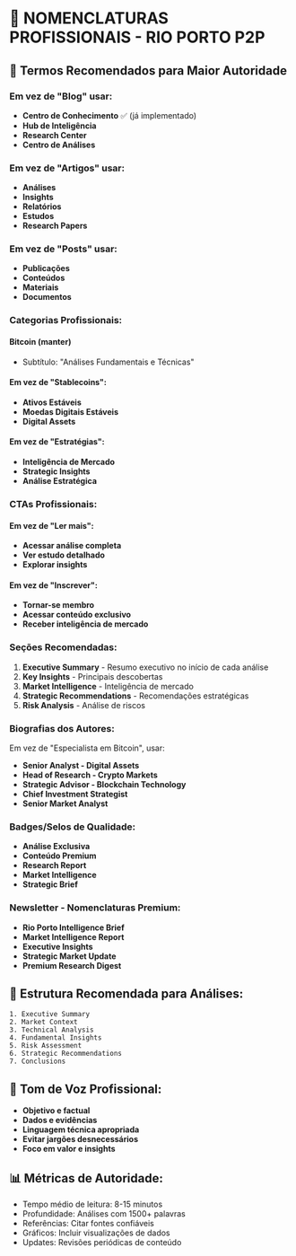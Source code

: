 # 🎯 NOMENCLATURAS PROFISSIONAIS - RIO PORTO P2P

## 📝 Termos Recomendados para Maior Autoridade

### Em vez de "Blog" usar:
- **Centro de Conhecimento** ✅ (já implementado)
- **Hub de Inteligência**
- **Research Center**
- **Centro de Análises**

### Em vez de "Artigos" usar:
- **Análises**
- **Insights**
- **Relatórios**
- **Estudos**
- **Research Papers**

### Em vez de "Posts" usar:
- **Publicações**
- **Conteúdos**
- **Materiais**
- **Documentos**

### Categorias Profissionais:

#### Bitcoin (manter)
- Subtítulo: "Análises Fundamentais e Técnicas"

#### Em vez de "Stablecoins":
- **Ativos Estáveis**
- **Moedas Digitais Estáveis**
- **Digital Assets**

#### Em vez de "Estratégias":
- **Inteligência de Mercado**
- **Strategic Insights**
- **Análise Estratégica**

### CTAs Profissionais:

#### Em vez de "Ler mais":
- **Acessar análise completa**
- **Ver estudo detalhado**
- **Explorar insights**

#### Em vez de "Inscrever":
- **Tornar-se membro**
- **Acessar conteúdo exclusivo**
- **Receber inteligência de mercado**

### Seções Recomendadas:

1. **Executive Summary** - Resumo executivo no início de cada análise
2. **Key Insights** - Principais descobertas
3. **Market Intelligence** - Inteligência de mercado
4. **Strategic Recommendations** - Recomendações estratégicas
5. **Risk Analysis** - Análise de riscos

### Biografias dos Autores:

Em vez de "Especialista em Bitcoin", usar:
- **Senior Analyst - Digital Assets**
- **Head of Research - Crypto Markets**
- **Strategic Advisor - Blockchain Technology**
- **Chief Investment Strategist**
- **Senior Market Analyst**

### Badges/Selos de Qualidade:

- **Análise Exclusiva**
- **Conteúdo Premium**
- **Research Report**
- **Market Intelligence**
- **Strategic Brief**

### Newsletter - Nomenclaturas Premium:

- **Rio Porto Intelligence Brief**
- **Market Intelligence Report**
- **Executive Insights**
- **Strategic Market Update**
- **Premium Research Digest**

## 🎯 Estrutura Recomendada para Análises:

```
1. Executive Summary
2. Market Context
3. Technical Analysis
4. Fundamental Insights
5. Risk Assessment
6. Strategic Recommendations
7. Conclusions
```

## 💼 Tom de Voz Profissional:

- **Objetivo e factual**
- **Dados e evidências**
- **Linguagem técnica apropriada**
- **Evitar jargões desnecessários**
- **Foco em valor e insights**

## 📊 Métricas de Autoridade:

- Tempo médio de leitura: 8-15 minutos
- Profundidade: Análises com 1500+ palavras
- Referências: Citar fontes confiáveis
- Gráficos: Incluir visualizações de dados
- Updates: Revisões periódicas de conteúdo
